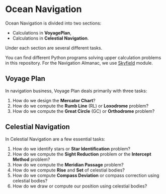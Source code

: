 # Ocean Navigation

Ocean Navigation is divided into two sections:
- Calculations in **VoyagePlan**,
- Calculations in **Celestial Navigation**.

Under each section are several different tasks.

You can find different Python programs solving upper calculation problems in this repository. For the Navigation Almanac, we use [Skyfield](https://anaconda.org/conda-forge/skyfield) module. 

## Voyage Plan

In navigation business, Voyage Plan deals primarily with three tasks:

1. How do we design the **Mercator Chart**?
2. How do we compute the **Rumb Line** (RL) or **Loxodrome** problem?
3. How do we compute the **Great Circle** (GC) or **Orthodrome** problem?

## Celestial Navigation

In Celestial Navigation are a few essential tasks:

1. How do we identify stars or **Star Identification** problem?
2. How do we compute the **Sight Reduction** problem or the **Intercept Method** problem?
3. How do we compute the **Meridian Passage** problem?
4. How do we compute **Rise** and **Set** of celestial bodies?
5. How do we compute **Compass Deviation** or compass correction using celestial bodies?
6. How do we draw or compute our position using celestial bodies?

